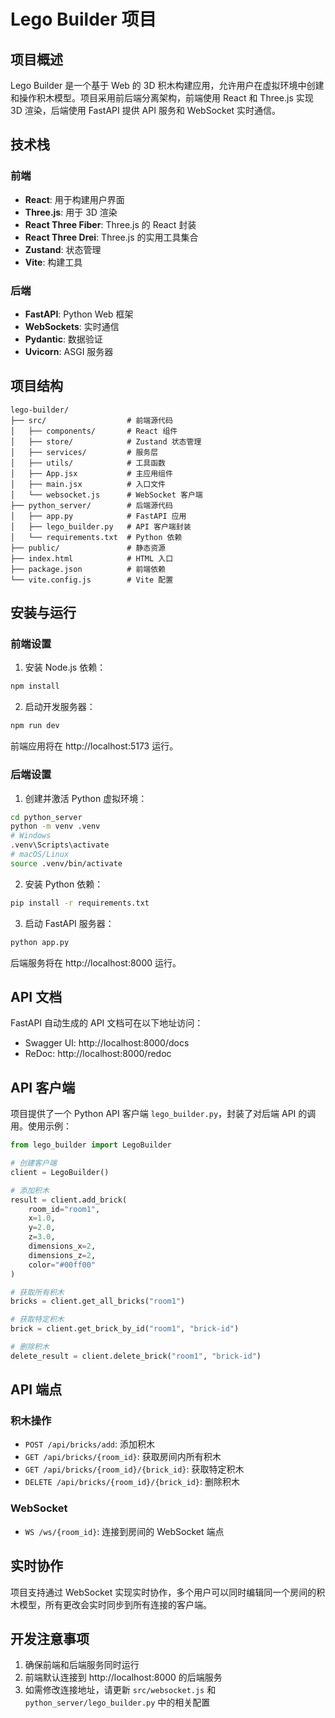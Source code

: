 # Lego Builder 项目

## 项目概述

Lego Builder 是一个基于 Web 的 3D 积木构建应用，允许用户在虚拟环境中创建和操作积木模型。项目采用前后端分离架构，前端使用 React 和 Three.js 实现 3D 渲染，后端使用 FastAPI 提供 API 服务和 WebSocket 实时通信。

## 技术栈

### 前端
- **React**: 用于构建用户界面
- **Three.js**: 用于 3D 渲染
- **React Three Fiber**: Three.js 的 React 封装
- **React Three Drei**: Three.js 的实用工具集合
- **Zustand**: 状态管理
- **Vite**: 构建工具

### 后端
- **FastAPI**: Python Web 框架
- **WebSockets**: 实时通信
- **Pydantic**: 数据验证
- **Uvicorn**: ASGI 服务器

## 项目结构

```
lego-builder/
├── src/                  # 前端源代码
│   ├── components/       # React 组件
│   ├── store/            # Zustand 状态管理
│   ├── services/         # 服务层
│   ├── utils/            # 工具函数
│   ├── App.jsx           # 主应用组件
│   ├── main.jsx          # 入口文件
│   └── websocket.js      # WebSocket 客户端
├── python_server/        # 后端源代码
│   ├── app.py            # FastAPI 应用
│   ├── lego_builder.py   # API 客户端封装
│   └── requirements.txt  # Python 依赖
├── public/               # 静态资源
├── index.html            # HTML 入口
├── package.json          # 前端依赖
└── vite.config.js        # Vite 配置
```

## 安装与运行

### 前端设置

1. 安装 Node.js 依赖：

```bash
npm install
```

2. 启动开发服务器：

```bash
npm run dev
```

前端应用将在 http://localhost:5173 运行。

### 后端设置

1. 创建并激活 Python 虚拟环境：

```bash
cd python_server
python -m venv .venv
# Windows
.venv\Scripts\activate
# macOS/Linux
source .venv/bin/activate
```

2. 安装 Python 依赖：

```bash
pip install -r requirements.txt
```

3. 启动 FastAPI 服务器：

```bash
python app.py
```

后端服务将在 http://localhost:8000 运行。

## API 文档

FastAPI 自动生成的 API 文档可在以下地址访问：

- Swagger UI: http://localhost:8000/docs
- ReDoc: http://localhost:8000/redoc

## API 客户端

项目提供了一个 Python API 客户端 `lego_builder.py`，封装了对后端 API 的调用。使用示例：

```python
from lego_builder import LegoBuilder

# 创建客户端
client = LegoBuilder()

# 添加积木
result = client.add_brick(
    room_id="room1",
    x=1.0,
    y=2.0,
    z=3.0,
    dimensions_x=2,
    dimensions_z=2,
    color="#00ff00"
)

# 获取所有积木
bricks = client.get_all_bricks("room1")

# 获取特定积木
brick = client.get_brick_by_id("room1", "brick-id")

# 删除积木
delete_result = client.delete_brick("room1", "brick-id")
```

## API 端点

### 积木操作

- `POST /api/bricks/add`: 添加积木
- `GET /api/bricks/{room_id}`: 获取房间内所有积木
- `GET /api/bricks/{room_id}/{brick_id}`: 获取特定积木
- `DELETE /api/bricks/{room_id}/{brick_id}`: 删除积木

### WebSocket

- `WS /ws/{room_id}`: 连接到房间的 WebSocket 端点

## 实时协作

项目支持通过 WebSocket 实现实时协作，多个用户可以同时编辑同一个房间的积木模型，所有更改会实时同步到所有连接的客户端。

## 开发注意事项

1. 确保前端和后端服务同时运行
2. 前端默认连接到 http://localhost:8000 的后端服务
3. 如需修改连接地址，请更新 `src/websocket.js` 和 `python_server/lego_builder.py` 中的相关配置
